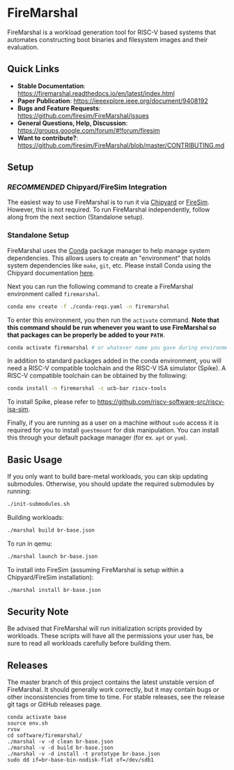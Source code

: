# FireMarshal

FireMarshal is a workload generation tool for RISC-V based systems that automates constructing boot binaries and filesystem images and their evaluation.

## Quick Links

* **Stable Documentation**: https://firemarshal.readthedocs.io/en/latest/index.html
* **Paper Publication**: https://ieeexplore.ieee.org/document/9408192
* **Bugs and Feature Requests**: https://github.com/firesim/FireMarshal/issues
* **General Questions, Help, Discussion**: https://groups.google.com/forum/#!forum/firesim
* **Want to contribute?**: https://github.com/firesim/FireMarshal/blob/master/CONTRIBUTING.md

## Setup

### *RECOMMENDED* Chipyard/FireSim Integration

The easiest way to use FireMarshal is to run it via [Chipyard](https://chipyard.readthedocs.io/en/latest/) or [FireSim](https://docs.fires.im/en/latest/).
However, this is not required.
To run FireMarshal independently, follow along from the next section (Standalone setup).

### Standalone Setup

FireMarshal uses the [Conda](https://docs.conda.io/en/latest/) package manager to help manage system dependencies.
This allows users to create an "environment" that holds system dependencies like ``make``, ``git``, etc.
Please install Conda using the Chipyard documentation [here](https://chipyard.readthedocs.io/en/main/Chipyard-Basics/Initial-Repo-Setup.html#default-requirements-installation).

Next you can run the following command to create a FireMarshal environment called ``firemarshal``.

```bash
conda env create -f ./conda-reqs.yaml -n firemarshal
```

To enter this environment, you then run the ``activate`` command.
**Note that this command should be run whenever you want to use FireMarshal so that packages can be properly be added to your ``PATH``**.

```bash
conda activate firemarshal # or whatever name you gave during environment creation
```

In addition to standard packages added in the conda environment, you will need a RISC-V compatible toolchain and the RISC-V ISA simulator (Spike).
A RISC-V compatible toolchain can be obtained by the following:

```bash
conda install -n firemarshal -c ucb-bar riscv-tools
```

To install Spike, please refer to https://github.com/riscv-software-src/riscv-isa-sim.

Finally, if you are running as a user on a machine without ``sudo`` access it is required for you to install ``guestmount`` for disk manipulation.
You can install this through your default package manager (for ex. ``apt`` or ``yum``).

## Basic Usage

If you only want to build bare-metal workloads, you can skip updating submodules.
Otherwise, you should update the required submodules by running:

```bash
./init-submodules.sh
```

Building workloads:

```bash
./marshal build br-base.json
```

To run in qemu:

```bash
./marshal launch br-base.json
```

To install into FireSim (assuming FireMarshal is setup within a Chipyard/FireSim installation):

```bash
./marshal install br-base.json
```

## Security Note

Be advised that FireMarshal will run initialization scripts provided by workloads.
These scripts will have all the permissions your user has, be sure to read all workloads carefully before building them.

## Releases

The master branch of this project contains the latest unstable version of FireMarshal.
It should generally work correctly, but it may contain bugs or other inconsistencies from time to time.
For stable releases, see the release git tags or GitHub releases page.

```
conda activate base
source env.sh
rvsw
cd software/firemarshal/
./marshal -v -d clean br-base.json
./marshal -v -d build br-base.json
./marshal -v -d install -t prototype br-base.json
sudo dd if=br-base-bin-nodisk-flat of=/dev/sdb1
```
